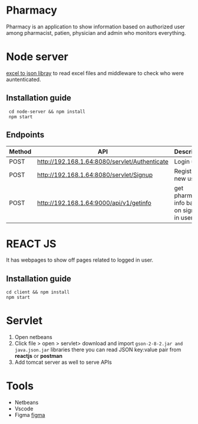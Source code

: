 # Pharmacy

Pharmacy is an application to show information based on authorized user among pharmacist, patien, physician and admin who monitors everything.
# Node server
[excel to json libray](https://www.npmjs.com/package/convert-excel-to-json) to read excel files and middleware to check who were auntenticated.

## Installation guide
```
 cd node-server && npm install
 npm start
```
## Endpoints

| Method|API | Description |
| ---|--- | ------ |
|POST|http://192.168.1.64:8080/servlet/Authenticate| Login user|
|POST| http://192.168.1.64:8080/servlet/Signup | Register new user |
|POST|http://192.168.1.64:9000/api/v1/getinfo| get pharmacy info based on signed in user

# REACT JS

 It has webpages to show off pages related to logged in user.

 ## Installation guide
 ```
 cd client && npm install
 npm start
 ```
# Servlet
 1. Open netbeans
 2. Click file > open > servlet> download and import `gson-2-8-2.jar and java.json.jar` libraries there you can read JSON key:value pair from __reactjs__ or __postman__
 3. Add tomcat server as well to serve APIs

# Tools

 - Netbeans
 - Vscode
 - Figma [figma](https://www.figma.com/proto/PmvZ7l9zFT59oObzXEWEtC/Untitled?node-id=1%3A3) 